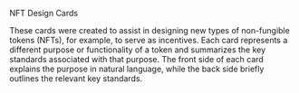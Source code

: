 NFT Design Cards

These cards were created to assist in designing new types of non-fungible tokens (NFTs), for example, to serve as incentives. Each card represents a different purpose or functionality of a token and summarizes the key standards associated with that purpose. The front side of each card explains the purpose in natural language, while the back side briefly outlines the relevant key standards.


